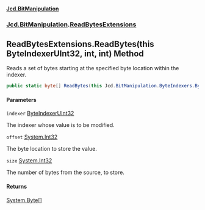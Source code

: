 #### [Jcd.BitManipulation](index.md 'index')
### [Jcd.BitManipulation](Jcd.BitManipulation.md 'Jcd.BitManipulation').[ReadBytesExtensions](Jcd.BitManipulation.ReadBytesExtensions.md 'Jcd.BitManipulation.ReadBytesExtensions')

## ReadBytesExtensions.ReadBytes(this ByteIndexerUInt32, int, int) Method

Reads a set of bytes starting at the specified byte location within the indexer.

```csharp
public static byte[] ReadBytes(this Jcd.BitManipulation.ByteIndexers.ByteIndexerUInt32 indexer, int offset, int size);
```
#### Parameters

<a name='Jcd.BitManipulation.ReadBytesExtensions.ReadBytes(thisJcd.BitManipulation.ByteIndexers.ByteIndexerUInt32,int,int).indexer'></a>

`indexer` [ByteIndexerUInt32](Jcd.BitManipulation.ByteIndexers.ByteIndexerUInt32.md 'Jcd.BitManipulation.ByteIndexers.ByteIndexerUInt32')

The indexer whose value is to be modified.

<a name='Jcd.BitManipulation.ReadBytesExtensions.ReadBytes(thisJcd.BitManipulation.ByteIndexers.ByteIndexerUInt32,int,int).offset'></a>

`offset` [System.Int32](https://docs.microsoft.com/en-us/dotnet/api/System.Int32 'System.Int32')

The byte location to store the value.

<a name='Jcd.BitManipulation.ReadBytesExtensions.ReadBytes(thisJcd.BitManipulation.ByteIndexers.ByteIndexerUInt32,int,int).size'></a>

`size` [System.Int32](https://docs.microsoft.com/en-us/dotnet/api/System.Int32 'System.Int32')

The number of bytes from the source, to store.

#### Returns
[System.Byte](https://docs.microsoft.com/en-us/dotnet/api/System.Byte 'System.Byte')[[]](https://docs.microsoft.com/en-us/dotnet/api/System.Array 'System.Array')